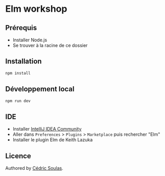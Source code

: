 # Elm workshop

## Prérequis

-   Installer Node.js
-   Se trouver à la racine de ce dossier

## Installation

```bash
npm install
```

## Développement local

```bash
npm run dev
```

## IDE

-   Installer [IntelliJ IDEA Community](https://www.jetbrains.com/fr-fr/idea/download)
-   Aller dans `Preferences` > `Plugins` > `Marketplace` puis rechercher "Elm"
-   Installer le plugin Elm de Keith Lazuka

## Licence

Authored by [Cédric Soulas](https://twitter.com/CedricSoulas).
